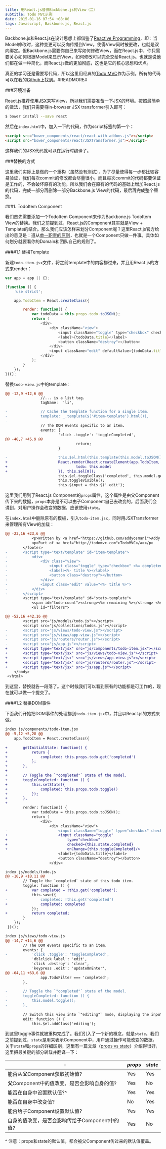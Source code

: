 ```yaml
---
title: 用React.js替换Backbone.js的View（二）
subtitle: Todo MVC示例
date: 2015-01-16 07:54 +08:00
tags: Javascript, Backbone.js, React.js
---
```


Backbone.js和React.js在设计思想上都借鉴了[Reactive Programming](http://en.wikipedia.org/wiki/Reactive_programming)，即：当Model修改时，这种变更可以反向传播到View，使得View同时被更改，也就是双向绑定。但Backbone.js需要你自己来写如何修改View，而在React.js中，你只需要关心如何根据Model来显示View，如何修改可以完全交给React.js。也就是说他们都在做一种简化，而React.js做的更加彻底，这也是它的核心思想和优点。

真正的学习还是需要写代码，所以这里用经典的[Todo MVC](https://github.com/tastejs/todomvc)作为示例。所有的代码可以在我的[Github](https://github.com/zation/backbone-to-react)上找到。#READMORE#

###环境准备

React.js推荐使用[JSX](http://facebook.github.io/react/docs/displaying-data.html)来写View，所以我们需要准备一下JSX的环境。按照最简单的做法，我们只需要将in-browser JSX transformer引入即可：

```bash
$ bower install --save react
```

然后在`index.html`中，加入一下的代码，作为script标签的第一个：

```html
<script src="bower_components/react/react-with-addons.js"></script>
<script src="bower_components/react/JSXTransformer.js"></script>
```

这样我们的JSX代码就可以在运行时编译了。

###替换的方式

这里我们实际上是做的一个重构（虽然没有测试），为了尽量使得每一步都比较容易验证，我们每次commit的修改都会尽量很小，而且每次commit的代码都要保证是工作的，不会破坏原有的功能。所以我们会在原有的代码的基础上增加React.js的代码，完成一部分再删除一部分Backbone.js View的代码，最后再完成整个替换。

###1. TodoItem Component

我们首先需要添加一个TodoItem Component来作为Backbone.js TodoItem View的替换。我们之前提到过，React.js的Component其实就是View + Template的结合。那么我们应该怎样来划分Component呢？这里React.js官方给出的意见是：遵从[单一职责的原则](http://en.wikipedia.org/wiki/Single_responsibility_principle)，也就是一个Component只做一件事。具体如何划分就要看你的Domain和团队自己的规则了。

####1.1 替换Template

新建`todo-item.jsx`文件，将之前template中的内容挪过来，并且用React.js的方式来render：

```javascript
var app = app || {};

(function () {
    'use strict';

    app.TodoItem = React.createClass({

        render: function() {
            var todoData = this.props.todo.toJSON();
            return (
                <div>
                    <div className="view">
                        <input className="toggle" type="checkbox" checked={todoData.completed} />
                        <label>{todoData.title}</label>
                        <button className="destroy"></button>
                    </div>
                    <input className="edit" defaultValue={todoData.title} />
                </div>
            );
        }
    });
})();
```

替换`todo-view.js`中的template：

```diff
@@ -12,9 +12,6 @@
                //... is a list tag.
                tagName:  'li',

-               // Cache the template function for a single item.
-               template: _.template($('#item-template').html()),
-
                // The DOM events specific to an item.
                events: {
                        'click .toggle': 'toggleCompleted',
@@ -48,7 +45,9 @@
                                return;
                        }

-                       this.$el.html(this.template(this.model.toJSON()));
+                       React.render(React.createElement(app.TodoItem, {
+                               todo: this.model
+                       }), this.$el[0]);
                        this.$el.toggleClass('completed', this.model.get('completed'));
                        this.toggleVisible();
                        this.$input = this.$('.edit');
```

这里我们用到了React.js Component的`props`属性，这个属性是由父Component传下来的数据，`props`本身是不可以由子Component自己去改变的，后面我们会讲到，对用户操作会改变的数据，应该使用`state`。

在`index.html`中删除原有的模板，引入`todo-item.jsx`，同时用JSXTransformer来管理所有View的加载：

```diff
@@ -23,16 +23,6 @@
            <p>Written by <a href="https://github.com/addyosmani">Addy Osmani</a></p>
            <p>Part of <a href="http://todomvc.com">TodoMVC</a></p>
        </footer>
-       <script type="text/template" id="item-template">
-           <div>
-               <div class="view">
-                   <input class="toggle" type="checkbox" <%= completed ? 'checked' : '' %>>
-                   <label><%- title %></label>
-                   <button class="destroy"></button>
-               </div>
-               <input class="edit" value="<%- title %>">
-           </div>
-       </script>
        <script type="text/template" id="stats-template">
            <span id="todo-count"><strong><%= remaining %></strong> <%= remaining === 1 ? 'item' : 'items' %> left</span>
            <ul id="filters">

@@ -52,16 +42,16 @@
        <script src="js/models/todo.js"></script>
        <script src="js/collections/todos.js"></script>
-       <script src="js/views/todo-view.js"></script>
-       <script src="js/views/app-view.js"></script>
-       <script src="js/routers/router.js"></script>
-       <script src="js/app.js"></script>
+       <script type="text/jsx" src="js/components/todo-item.jsx"></script>
+       <script type="text/jsx" src="js/views/todo-view.js"></script>
+       <script type="text/jsx" src="js/views/app-view.js"></script>
+       <script type="text/jsx" src="js/routers/router.js"></script>
+       <script type="text/jsx" src="js/app.js"></script>
    </body>
 </html>
```

到这里，替换就告一段落了。这个时候我们可以看到原有的功能都是可工作的，现在就可以做一个提交了。

####1.2 替换DOM事件

下面我们开始把DOM事件的处理挪到`todo-item.jsx`中，并且以React.js的方式来做。

```diff
index js/components/todo-item.jsx
@@ -5,12 +5,28 @@
    app.TodoItem = React.createClass({
 
+       getInitialState: function() {
+           return {
+               completed: this.props.todo.get('completed')
+           };
+       },
+
+       // Toggle the `"completed"` state of the model.
+       toggleCompleted: function () {
+           this.setState({
+               completed: this.props.todo.toggle()
+           });
+       },
+
        render: function() {
            var todoData = this.props.todo.toJSON();
            return (
                <div>
                    <div className="view">
-                       <input className="toggle" type="checkbox" checked={todoData.completed} />
+                       <input className="toggle"
+                           type="checkbox"
+                           checked={this.state.completed}
+                           onChange={this.toggleCompleted}/>
                        <label>{todoData.title}</label>
                        <button className="destroy"></button>
                    </div>
```

```diff
index js/models/todo.js
@@ -18,9 +18,11 @@
        // Toggle the `completed` state of this todo item.
        toggle: function () {
+           var completed = !this.get('completed');
            this.save({
-               completed: !this.get('completed')
+               completed: completed
            });
+           return completed;
        }
    });
 })();
```

```diff
index js/views/todo-view.js
@@ -14,7 +14,6 @@
        // The DOM events specific to an item.
        events: {
-           'click .toggle': 'toggleCompleted',
            'dblclick label': 'edit',
            'click .destroy': 'clear',
            'keypress .edit': 'updateOnEnter',
@@ -64,11 +63,6 @@
                app.TodoFilter === 'completed';
        },
 
-       // Toggle the `"completed"` state of the model.
-       toggleCompleted: function () {
-           this.model.toggle();
-       },
-
        // Switch this view into `"editing"` mode, displaying the input field.
        edit: function () {
            this.$el.addClass('editing');
```

到这里toggle事件就被重构完成了。我们引入了一个新的概念，就是`state`。我们之前提到过，`state`是用来表示Component中，用户通过操作可能改变的数据。关于`state`和`props`的详细区别，这里有一篇文章（[props vs state](https://github.com/uberVU/react-guide/blob/master/props-vs-state.md)）介绍得很好，这里把最关键的部分转载并翻译一下：

| - | _props_ | _state_ | 
|--- | --- | --- 
|能否从**父**Component获取初始值? | Yes | Yes
|**父**Component中的值改变，是否会影响自身的值? | Yes | No
|能否在自身中设置默认值?^ | Yes | Yes
|能否在自身中改变值? | No | Yes
|能否给子Component设置默认值? | Yes | Yes
|自身的值改变，是否会影响传给子Component中的值? | Yes | No

^ 注意：props和state的默认值，都会被父Component传过来的默认值覆盖。






